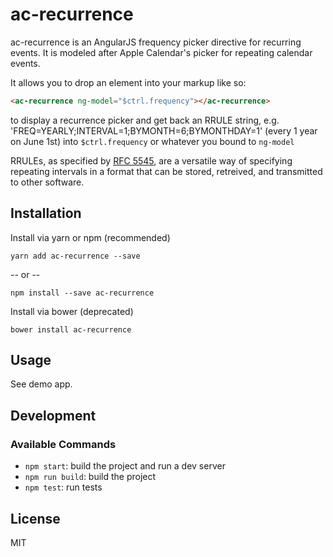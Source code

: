 # ac-recurrence

ac-recurrence is an AngularJS frequency picker directive for recurring events.  It is modeled after Apple Calendar's picker for repeating calendar events.

It allows you to drop an element into your markup like so:

```html
<ac-recurrence ng-model="$ctrl.frequency"></ac-recurrence>
```

to display a recurrence picker and get back an RRULE string, e.g. 'FREQ=YEARLY;INTERVAL=1;BYMONTH=6;BYMONTHDAY=1' (every 1 year on June 1st) into `$ctrl.frequency` or whatever you bound to `ng-model`

RRULEs, as specified by [RFC 5545](https://tools.ietf.org/html/rfc5545), are a versatile way of specifying repeating intervals in a format that can be stored, retreived, and transmitted to other software.

## Installation

Install via yarn or npm (recommended)

```shell
yarn add ac-recurrence --save
```

-- or --

```shell
npm install --save ac-recurrence
```

Install via bower (deprecated)

```shell
bower install ac-recurrence
```

## Usage

See demo app.

## Development

### Available Commands

* `npm start`: build the project and run a dev server
* `npm run build`: build the project
* `npm test`: run tests

## License
MIT
